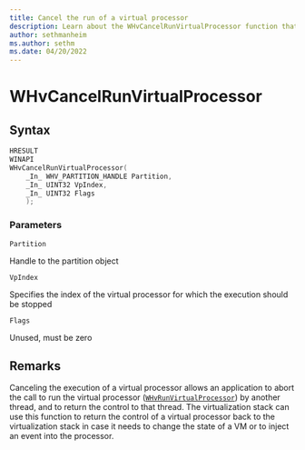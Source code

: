```yaml
---
title: Cancel the run of a virtual processor
description: Learn about the WHvCancelRunVirtualProcessor function that cancels the call to run a virtual processor.
author: sethmanheim
ms.author: sethm
ms.date: 04/20/2022
---
```


# WHvCancelRunVirtualProcessor

## Syntax

```C
HRESULT
WINAPI
WHvCancelRunVirtualProcessor(
    _In_ WHV_PARTITION_HANDLE Partition,
    _In_ UINT32 VpIndex,
    _In_ UINT32 Flags
    );
```

### Parameters

`Partition`

Handle to the partition object

`VpIndex`

Specifies the index of the virtual processor for which the execution should be stopped

`Flags`

Unused, must be zero 

## Remarks

Canceling the execution of a virtual processor allows an application to abort the call to run the virtual processor ([`WHvRunVirtualProcessor`](WHvRunVirtualProcessor.md)) by another thread, and to return the control to that thread. The virtualization stack can use this function to return the control of a virtual processor back to the virtualization stack in case it needs to change the state of a VM or to inject an event into the processor. 
